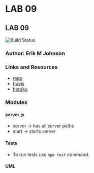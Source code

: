 LAB 09
==============================================

## LAB 09
![Build Status](https://travis-ci.com/erikmjohnson/api-server.svg?branch=master)

### Author: Erik M Johnson

### Links and Resources
* [repo](https://github.com/erikmjohnson/data_modeling)
* [travis](https://travis-ci.com/erikmjohnson/data_modeling)
* [heroku](https://lab-09-api-server.herokuapp.com/)

### Modules
#### server.js
* server -> has all server paths
* start -> starts server

#### Tests

* To run tests use `npm test` command.

#### UML